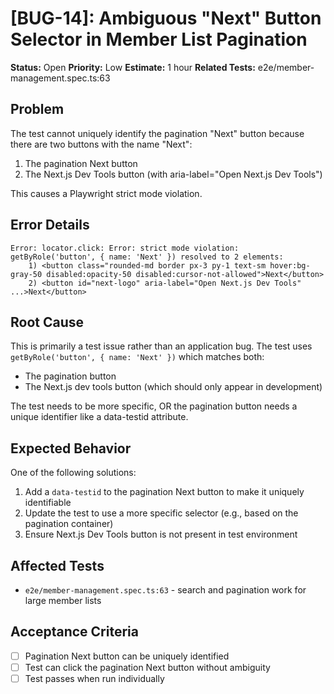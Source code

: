 # [BUG-14]: Ambiguous "Next" Button Selector in Member List Pagination

**Status:** Open
**Priority:** Low
**Estimate:** 1 hour
**Related Tests:** e2e/member-management.spec.ts:63

## Problem

The test cannot uniquely identify the pagination "Next" button because there are two buttons with the name "Next":
1. The pagination Next button
2. The Next.js Dev Tools button (with aria-label="Open Next.js Dev Tools")

This causes a Playwright strict mode violation.

## Error Details

```
Error: locator.click: Error: strict mode violation: getByRole('button', { name: 'Next' }) resolved to 2 elements:
    1) <button class="rounded-md border px-3 py-1 text-sm hover:bg-gray-50 disabled:opacity-50 disabled:cursor-not-allowed">Next</button>
    2) <button id="next-logo" aria-label="Open Next.js Dev Tools" ...>Next</button>
```

## Root Cause

This is primarily a test issue rather than an application bug. The test uses `getByRole('button', { name: 'Next' })` which matches both:
- The pagination button
- The Next.js dev tools button (which should only appear in development)

The test needs to be more specific, OR the pagination button needs a unique identifier like a data-testid attribute.

## Expected Behavior

One of the following solutions:
1. Add a `data-testid` to the pagination Next button to make it uniquely identifiable
2. Update the test to use a more specific selector (e.g., based on the pagination container)
3. Ensure Next.js Dev Tools button is not present in test environment

## Affected Tests

- `e2e/member-management.spec.ts:63` - search and pagination work for large member lists

## Acceptance Criteria

- [ ] Pagination Next button can be uniquely identified
- [ ] Test can click the pagination Next button without ambiguity
- [ ] Test passes when run individually
